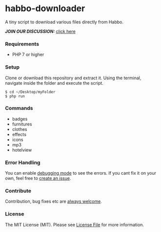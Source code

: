 # habbo-downloader
A tiny script to download various files directly from Habbo.

***JOIN OUR DISCUSSION:*** [click here](https://github.com/higoka/habbo-downloader/issues/5)

### Requirements
- PHP 7 or higher

### Setup
Clone or download this repository and extract it. Using the terminal, navigate inside the folder and execute the script.

```shell
$ cd ~/Desktop/myFolder
$ php run
```

### Commands
- badges
- furnitures
- clothes
- effects
- icons
- mp3
- hotelview

### Error Handling
You can enable [debugging mode](https://github.com/higoka/habbo-downloader/blob/master/config.php#L12) to see the errors. If you cant fix it on your own, feel free to [create an issue](https://github.com/higoka/habbo-downloader/issues/new). 

### Contribute
Contribution, bug fixes etc are [always welcome](https://github.com/higoka/habbo-downloader/issues/new).

### License
The MIT License (MIT).
Please see [License File](https://github.com/higoka/habbo-downloader/blob/master/LICENSE) for more information.
